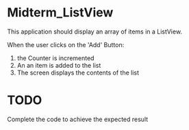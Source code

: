 # Midterm_ListView

This application should display an array of items in a  ListView.

When the user clicks on the 'Add' Button:
1. the Counter is incremented
2. An an item is added to the list
3. The screen displays the contents of the list
  
 # TODO
  Complete the code to achieve the expected result

